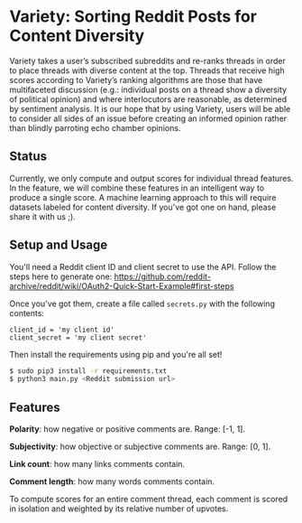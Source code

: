 Variety: Sorting Reddit Posts for Content Diversity
===================================================

Variety takes a user’s subscribed subreddits and re-ranks threads in order to
place threads with diverse content at the top. Threads that receive high scores
according to Variety’s ranking algorithms are those that have multifaceted
discussion (e.g.: individual posts on a thread show a diversity of political
opinion) and where interlocutors are reasonable, as determined by sentiment
analysis. It is our hope that by using Variety, users will be able to consider
all sides of an issue before creating an informed opinion rather than blindly
parroting echo chamber opinions.

Status
------
Currently, we only compute and output scores for individual thread features. In
the feature, we will combine these features in an intelligent way to produce a
single score. A machine learning approach to this will require datasets labeled
for content diversity. If you've got one on hand, please share it with us ;).

Setup and Usage
-----
You'll need a Reddit client ID and client secret to use the API. Follow the
steps here to generate one:
<https://github.com/reddit-archive/reddit/wiki/OAuth2-Quick-Start-Example#first-steps>

Once you've got them, create a file called `secrets.py` with the following
contents:

```python3
client_id = 'my client id'
client_secret = 'my client secret'
```

Then install the requirements using pip and you're all set!

```bash
$ sudo pip3 install -r requirements.txt
$ python3 main.py <Reddit submission url>
```

Features
--------
**Polarity**: how negative or positive comments are. Range: [-1, 1].

**Subjectivity**: how objective or subjective comments are. Range: [0, 1].

**Link count**: how many links comments contain.

**Comment length**: how many words comments contain.

To compute scores for an entire comment thread, each comment is scored in
isolation and weighted by its relative number of upvotes.
